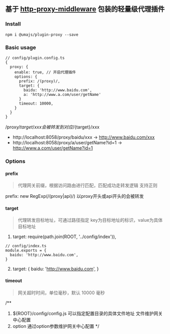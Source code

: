 ## 基于 [http-proxy-middleware](https://github.com/chimurai/http-proxy-middleware) 包装的轻量级代理插件

### Install
`npm i @umajs/plugin-proxy --save`

### Basic usage
```
// config/plugin.config.ts
{
  proxy: {
    enable: true, // 开启代理插件
    options: {
      prefix: /(proxy)/,
      target: {
        baidu: 'http://www.baidu.com',
        a: 'http://www.a.com/user/getName'
      }
      timeout: 10000,
    }
  }
}
```
/proxy/${target}/xxx 会被转发到对应 /${target}/xxx
- http://localhost:8058/proxy/baidu/xxx -> http://www.baidu.com/xxx
- http://localhost:8058/proxy/a/user/getName?id=1 -> http://www.a.com/user/getName?id=1

### Options
#### prefix
> 代理网关前缀，根据访问路由进行匹配，匹配成功走转发逻辑 支持正则

prefix: new RegExp(/(proxy|api)/) 以proxy开头或api开头的会被转发

#### target
> 代理转发目标地址，可通过路径指定 key为目标地址的标识，value为具体目标地址
1. target: require(path.join(ROOT, '../config/index')),
```
// config/index.ts
module.exports = {
  baidu: 'http://www.baidu.com',
}
```
2. target: {
    baidu: 'http://www.baidu.com',
   }
#### timeout
> 网关超时时间，单位毫秒，默认 10000 毫秒

/**
  1. ${ROOT}/config/config.js 可以指定配置目录的具体文件地址 文件维护网关中心配置
  2. option 通过option参数维护网关中心配置
*/